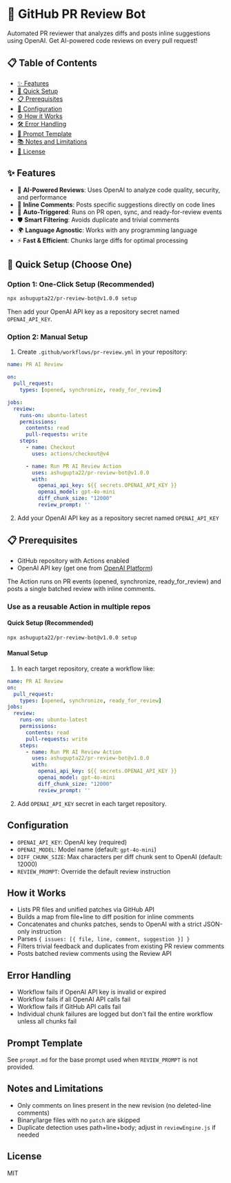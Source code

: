 # 🤖 GitHub PR Review Bot

Automated PR reviewer that analyzes diffs and posts inline suggestions using OpenAI. Get AI-powered code reviews on every pull request!

## 📋 Table of Contents

- [✨ Features](#-features)
- [🚀 Quick Setup](#-quick-setup-choose-one)
- [📋 Prerequisites](#-prerequisites)
- [🔧 Configuration](#configuration)
- [⚙️ How it Works](#how-it-works)
- [🛠️ Error Handling](#error-handling)
- [📝 Prompt Template](#prompt-template)
- [📚 Notes and Limitations](#notes-and-limitations)
- [📄 License](#license)

## ✨ Features

- 🤖 **AI-Powered Reviews**: Uses OpenAI to analyze code quality, security, and performance
- 📝 **Inline Comments**: Posts specific suggestions directly on code lines
- 🔄 **Auto-Triggered**: Runs on PR open, sync, and ready-for-review events
- 🛡️ **Smart Filtering**: Avoids duplicate and trivial comments
- 🌍 **Language Agnostic**: Works with any programming language
- ⚡ **Fast & Efficient**: Chunks large diffs for optimal processing

## 🚀 Quick Setup (Choose One)

### Option 1: One-Click Setup (Recommended)
```bash
npx ashugupta22/pr-review-bot@v1.0.0 setup
```
Then add your OpenAI API key as a repository secret named `OPENAI_API_KEY`.

### Option 2: Manual Setup
1. Create `.github/workflows/pr-review.yml` in your repository:
```yaml
name: PR AI Review

on:
  pull_request:
    types: [opened, synchronize, ready_for_review]

jobs:
  review:
    runs-on: ubuntu-latest
    permissions:
      contents: read
      pull-requests: write
    steps:
      - name: Checkout
        uses: actions/checkout@v4

      - name: Run PR AI Review Action
        uses: ashugupta22/pr-review-bot@v1.0.0
        with:
          openai_api_key: ${{ secrets.OPENAI_API_KEY }}
          openai_model: gpt-4o-mini
          diff_chunk_size: "12000"
          review_prompt: ''
```

2. Add your OpenAI API key as a repository secret named `OPENAI_API_KEY`

## 📋 Prerequisites

- GitHub repository with Actions enabled
- OpenAI API key (get one from [OpenAI Platform](https://platform.openai.com/api-keys))

The Action runs on PR events (opened, synchronize, ready_for_review) and posts a single batched review with inline comments.

### Use as a reusable Action in multiple repos

#### Quick Setup (Recommended)
```bash
npx ashugupta22/pr-review-bot@v1.0.0 setup
```

#### Manual Setup
1. In each target repository, create a workflow like:
```yaml
name: PR AI Review
on:
  pull_request:
    types: [opened, synchronize, ready_for_review]
jobs:
  review:
    runs-on: ubuntu-latest
    permissions:
      contents: read
      pull-requests: write
    steps:
      - name: Run PR AI Review Action
        uses: ashugupta22/pr-review-bot@v1.0.0
        with:
          openai_api_key: ${{ secrets.OPENAI_API_KEY }}
          openai_model: gpt-4o-mini
          diff_chunk_size: "12000"
          review_prompt: ''
```
2. Add `OPENAI_API_KEY` secret in each target repository.

## Configuration
- `OPENAI_API_KEY`: OpenAI key (required)
- `OPENAI_MODEL`: Model name (default: `gpt-4o-mini`)
- `DIFF_CHUNK_SIZE`: Max characters per diff chunk sent to OpenAI (default: 12000)
- `REVIEW_PROMPT`: Override the default review instruction

## How it Works
- Lists PR files and unified patches via GitHub API
- Builds a map from file+line to diff position for inline comments
- Concatenates and chunks patches, sends to OpenAI with a strict JSON-only instruction
- Parses `{ issues: [{ file, line, comment, suggestion }] }`
- Filters trivial feedback and duplicates from existing PR review comments
- Posts batched review comments using the Review API

## Error Handling
- Workflow fails if OpenAI API key is invalid or expired
- Workflow fails if all OpenAI API calls fail
- Workflow fails if GitHub API calls fail
- Individual chunk failures are logged but don't fail the entire workflow unless all chunks fail

## Prompt Template
See `prompt.md` for the base prompt used when `REVIEW_PROMPT` is not provided.

## Notes and Limitations
- Only comments on lines present in the new revision (no deleted-line comments)
- Binary/large files with no `patch` are skipped
- Duplicate detection uses path+line+body; adjust in `reviewEngine.js` if needed

## License
MIT
